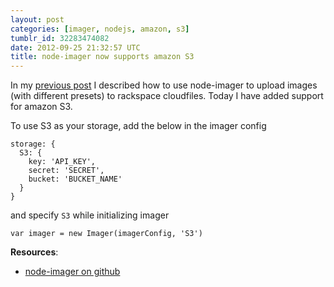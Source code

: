 ```yaml
---
layout: post
categories: [imager, nodejs, amazon, s3]
tumblr_id: 32283474082
date: 2012-09-25 21:32:57 UTC
title: node-imager now supports amazon S3
---
```


In my [previous post](http://madhums.tumblr.com/post/31620857044/node-module-to-manipulate-images-and-upload-to-rackspace) I described how to use node-imager to upload images (with different presets) to rackspace cloudfiles. Today I have added support for amazon S3. 

To use S3 as your storage, add the below in the imager config
<pre><code>storage: {
  S3: {
    key: 'API_KEY',
    secret: 'SECRET',
    bucket: 'BUCKET_NAME'
  }
}</code></pre>

and specify `S3` while initializing imager

<pre><code>var imager = new Imager(imagerConfig, 'S3') </code></pre>

**Resources**:

* [node-imager on github](https://github.com/madhums/node-imager)